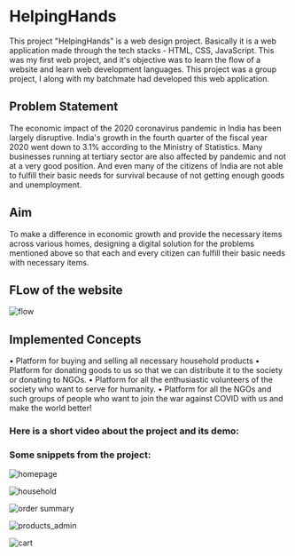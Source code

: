 # HelpingHands
This project "HelpingHands" is a web design project. Basically it is a web application made through the tech stacks - HTML, CSS, JavaScript. This was my first web project, and it's objective was to learn the flow of a website and learn web development languages. This project was a group project, I along with my batchmate had developed this web application.


## Problem Statement

The economic impact of the 2020 coronavirus pandemic in India has been largely disruptive. 
India's growth in the fourth quarter of the fiscal year 2020 went down to 3.1% according to the 
Ministry of Statistics. Many businesses running at tertiary sector are also affected by pandemic 
and not at a very good position. And even many of the citizens of India are not able to fulfill their 
basic needs for survival because of not getting enough goods and unemployment.


## Aim

To make a difference in economic growth and provide the necessary items across various homes, 
designing a digital solution for the problems mentioned above so that each and every citizen can 
fulfill their basic needs with necessary items.


## FLow of the website

![flow](https://user-images.githubusercontent.com/56120520/188315616-08f7bd0c-ba27-4d27-92cc-05c2690afedd.PNG)



## Implemented Concepts

• Platform for buying and selling all necessary household products
• Platform for donating goods to us so that we can distribute it to the society or donating to NGOs.
• Platform for all the enthusiastic volunteers of the society who want to serve for humanity.
• Platform for all the NGOs and such groups of people who want to join the war against COVID 
with us and make the world better!


### Here is a short video about the project and its demo:



### Some snippets from the project:

![homepage](https://user-images.githubusercontent.com/56120520/188315601-534e2918-d7ec-42e7-8972-c4923475276a.PNG)

![household](https://user-images.githubusercontent.com/56120520/188315563-f4513476-c587-4636-86cc-f08fac038c88.PNG)

![order summary](https://user-images.githubusercontent.com/56120520/188315569-2afeb003-6986-47bb-b227-bd0f91450638.PNG)

![products_admin](https://user-images.githubusercontent.com/56120520/188315575-ec73e2db-2a2e-46b1-90f2-05e447010b5d.PNG)

![cart](https://user-images.githubusercontent.com/56120520/188315583-c4a1efe2-b6c9-4fe0-afe2-80c90c026672.PNG)

